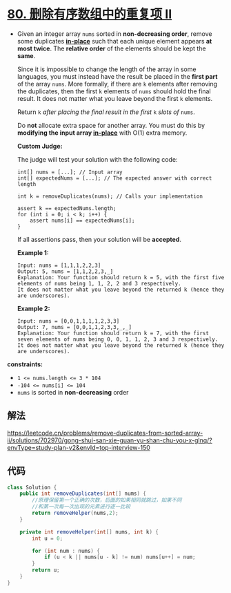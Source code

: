 # [80. 删除有序数组中的重复项 II](https://leetcode.cn/problems/remove-duplicates-from-sorted-array-ii/)

- Given an integer array `nums` sorted in **non-decreasing order**, remove some duplicates [**in-place**](https://en.wikipedia.org/wiki/In-place_algorithm) such that each unique element appears **at most twice**. The **relative order** of the elements should be kept the **same**.

  Since it is impossible to change the length of the array in some languages, you must instead have the result be placed in the **first part** of the array `nums`. More formally, if there are `k` elements after removing the duplicates, then the first `k` elements of `nums` should hold the final result. It does not matter what you leave beyond the first `k` elements.

  Return `k` *after placing the final result in the first* `k` *slots of* `nums`.

  Do **not** allocate extra space for another array. You must do this by **modifying the input array [in-place](https://en.wikipedia.org/wiki/In-place_algorithm)** with O(1) extra memory.

  **Custom Judge:**

  The judge will test your solution with the following code:

  ```
  int[] nums = [...]; // Input array
  int[] expectedNums = [...]; // The expected answer with correct length
  
  int k = removeDuplicates(nums); // Calls your implementation
  
  assert k == expectedNums.length;
  for (int i = 0; i < k; i++) {
      assert nums[i] == expectedNums[i];
  }
  ```

  If all assertions pass, then your solution will be **accepted**.

   

  **Example 1:**

  ```
  Input: nums = [1,1,1,2,2,3]
  Output: 5, nums = [1,1,2,2,3,_]
  Explanation: Your function should return k = 5, with the first five elements of nums being 1, 1, 2, 2 and 3 respectively.
  It does not matter what you leave beyond the returned k (hence they are underscores).
  ```

  **Example 2:**

  ```
  Input: nums = [0,0,1,1,1,1,2,3,3]
  Output: 7, nums = [0,0,1,1,2,3,3,_,_]
  Explanation: Your function should return k = 7, with the first seven elements of nums being 0, 0, 1, 1, 2, 3 and 3 respectively.
  It does not matter what you leave beyond the returned k (hence they are underscores).
  ```

**constraints:**

- `1 <= nums.length <= 3 * 104`
- `-104 <= nums[i] <= 104`
- `nums` is sorted in **non-decreasing** order

## 解法

https://leetcode.cn/problems/remove-duplicates-from-sorted-array-ii/solutions/702970/gong-shui-san-xie-guan-yu-shan-chu-you-x-glnq/?envType=study-plan-v2&envId=top-interview-150

## 代码

```java
class Solution {
    public int removeDuplicates(int[] nums) {
        //原理保留第一个正确的次数，后面的如果相同就跳过，如果不同
        //和第一次每一次出现的元素进行逐一比较
        return removeHelper(nums,2);
    }

    private int removeHelper(int[] nums, int k) {
        int u = 0;

        for (int num : nums) {
            if (u < k || nums[u - k] != num) nums[u++] = num;
        }
        return u;
    }
}
```





